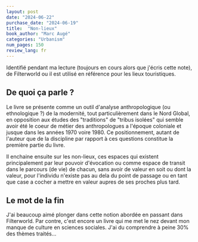 ```yaml
---
layout: post
date: "2024-06-22"
purchase_date: "2024-06-19"
title:  "Non-lieux"
book_author: "Marc Augé"
categories: "Urbanism"
num_pages: 150
review_lang: fr
---
```


Identifié pendant ma lecture (toujours en cours alors que j'écris cette note), de Filterworld ou il est utilisé en référence pour les lieux touristiques.

## De quoi ça parle ?

Le livre se présente comme un outil d'analyse anthropologique (ou ethnologique ?) de la modernité, tout particulièrement dans le Nord Global, en opposition aux études des "traditions" de "tribus isolées" qui semble avoir été le coeur de métier des anthropologues a l'époque coloniale et jusque dans les années 1970 voire 1980. Ce positionnement, autant de l'auteur que de la discipline par rapport à ces questions constitue la première partie du livre.

Il enchaine ensuite sur les non-lieux, ces espaces qui existent principalement par leur pouvoir d'évocation ou comme espace de transit dans le parcours (de vie) de chacun, sans avoir de valeur en soit ou dont la valeur, pour l'individu n'existe pas au dela du point de passage ou en tant que case a cocher a mettre en valeur aupres de ses proches plus tard.

## Le mot de la fin

J'ai beaucoup aimé plonger dans cette notion abordée en passant dans Filterworld. Par contre, c'est encore un livre qui me met le nez devant mon manque de culture en sciences sociales. J'ai du comprendre à peine 30% des thèmes traités...